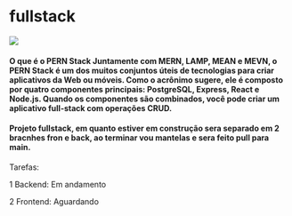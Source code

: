 # fullstack

<img src="https://miro.medium.com/v2/resize:fit:720/format:webp/1*ptqverAyBpdfUDhrs2g_3A.jpeg">

#### O que é o PERN Stack Juntamente com MERN, LAMP, MEAN e MEVN, o PERN Stack é um dos muitos conjuntos úteis de tecnologias para criar aplicativos da Web ou móveis. Como o acrônimo sugere, ele é composto por quatro componentes principais: PostgreSQL, Express, React e Node.js. Quando os componentes são combinados, você pode criar um aplicativo full-stack com operações CRUD.

#### Projeto fullstack, em quanto estiver em construção sera separado em 2 bracnhes fron e back, ao terminar vou mantelas e sera feito pull para main.

Tarefas:

1 Backend: Em andamento

2 Frontend: Aguardando
